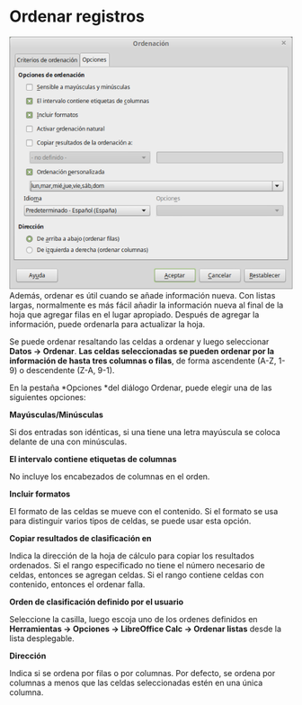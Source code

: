 
# Ordenar registros

![](https://raw.githubusercontent.com/catedu/libreOffice-la-suite-ofimatica-libre/master/img/Ordenacion_315.png)
Además, ordenar es útil cuando se añade información nueva. Con listas largas, normalmente es más fácil añadir la información nueva al final de la hoja que agregar filas en el lugar apropiado. Después de agregar la información, puede ordenarla para actualizar la hoja.

Se puede ordenar resaltando las celdas a ordenar y luego seleccionar **Datos ****→**** Ordenar**. **Las celdas seleccionadas se pueden ordenar por la información de hasta tres columnas o filas**, de forma ascendente (A-Z, 1-9) o descendente (Z-A, 9-1).

En la pestaña *Opciones *del diálogo Ordenar, puede elegir una de las siguientes opciones:

**Mayúsculas/Minúsculas**

Si dos entradas son idénticas, si una tiene una letra mayúscula se coloca delante de una con minúsculas.

**El intervalo contiene etiquetas de columnas**

No incluye los encabezados de columnas en el orden.

**Incluir formatos**

El formato de las celdas se mueve con el contenido. Si el formato se usa para distinguir varios tipos de celdas, se puede usar esta opción.

**Copiar resultados de clasificación en**

Indica la dirección de la hoja de cálculo para copiar los resultados ordenados. Si el rango especificado no tiene el número necesario de celdas, entonces se agregan celdas. Si el rango contiene celdas con contenido, entonces el ordenar falla.

**Orden de clasificación definido por el usuario**

Seleccione la casilla, luego escoja uno de los ordenes definidos en **Herramientas ****→**** Opciones ****→**** LibreOffice Calc ****→**** Ordenar listas** desde la lista desplegable.

**Dirección**

Indica si se ordena por filas o por columnas. Por defecto, se ordena por columnas a menos que las celdas seleccionadas estén en una única columna.

 

